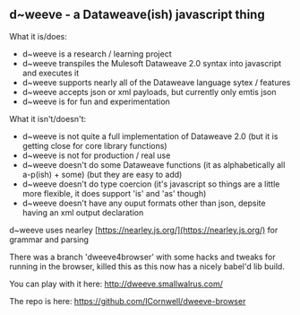 ## d\~weeve - a Dataweave(ish) javascript thing ##

What it is/does:

* d\~weeve is a research / learning project
* d\~weeve transpiles the Mulesoft Dataweave 2.0 syntax into javascript and executes it
* d\~weeve supports nearly all of the Dataweave language sytex / features 
* d\~weeve accepts json or xml payloads, but currently only emtis json
* d\~weeve is for fun and experimentation

What it isn't/doesn't:

* d\~weeve is not quite a full implementation of Dataweave 2.0 (but it is getting close for core library functions)
* d\~weeve is not for production / real use
* d\~weeve doesn't do some Dataweave functions (it as alphabetically all a-p(ish) + some) (but they are easy to add)
* d\~weeve doesn't do type coercion (it's javascript so things are a little more flexible, it does support 'is' and 'as' though)
* d\~weeve doesn't have any ouput formats other than json, depsite having an xml output declaration

d\~weeve uses nearley [https://nearley.js.org/](https://nearley.js.org/) for grammar and parsing

There was a branch 'dweeve4browser' with some hacks and tweaks for running in the browser, killed this as this now has a nicely babel'd lib build.

You can play with it here: http://dweeve.smallwalrus.com/

The repo is here: https://github.com/ICornwell/dweeve-browser
